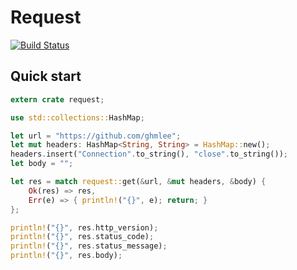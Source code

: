 # Request

[![Build Status](https://travis-ci.org/ghmlee/rust-request.svg?branch=master)](https://travis-ci.org/ghmlee/rust-request)

## Quick start

```rust
extern crate request;

use std::collections::HashMap;

let url = "https://github.com/ghmlee";
let mut headers: HashMap<String, String> = HashMap::new();
headers.insert("Connection".to_string(), "close".to_string());
let body = "";

let res = match request::get(&url, &mut headers, &body) {
    Ok(res) => res,
    Err(e) => { println!("{}", e); return; }
};

println!("{}", res.http_version);
println!("{}", res.status_code);
println!("{}", res.status_message);
println!("{}", res.body);
```